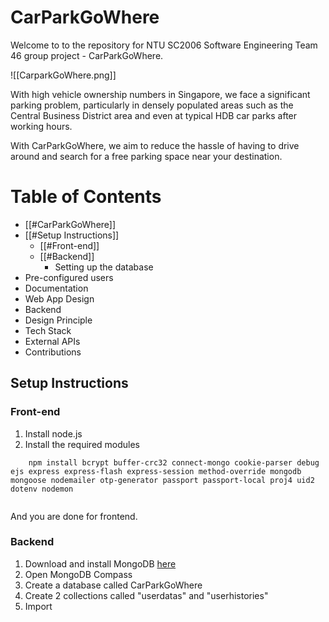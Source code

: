 # CarParkGoWhere

Welcome to to the repository for NTU SC2006 Software Engineering Team 46 group project - CarParkGoWhere.

![[CarparkGoWhere.png]]

With high vehicle ownership numbers in Singapore, we face a significant parking problem, particularly in densely populated areas such as the Central Business District area and even at typical HDB car parks after working hours. 

With CarParkGoWhere, we aim to reduce the hassle of having to drive around and search for a free parking space near your destination.

# Table of Contents
- [[#CarParkGoWhere]]
- [[#Setup Instructions]]
	- [[#Front-end]]
	- [[#Backend]]
		- Setting up the database
- Pre-configured users
- Documentation
- Web App Design
- Backend
- Design Principle
- Tech Stack
- External APIs
- Contributions

## Setup Instructions

### Front-end
1. Install node.js
2. Install the required modules
```
	npm install bcrypt buffer-crc32 connect-mongo cookie-parser debug ejs express express-flash express-session method-override mongodb mongoose nodemailer otp-generator passport passport-local proj4 uid2 dotenv nodemon
	
```

And you are done for frontend.

### Backend
1. Download and install MongoDB [here](https://www.mongodb.com/try/download/community)
2. Open MongoDB Compass
3. Create a database called CarParkGoWhere
4. Create 2 collections called "userdatas" and "userhistories"
5. Import 